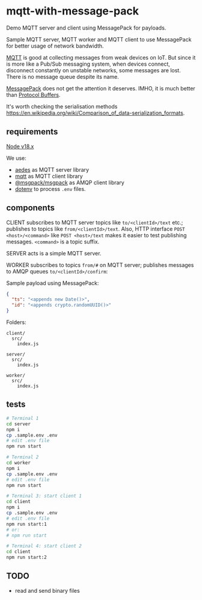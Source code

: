 # mqtt-with-message-pack

Demo MQTT server and client using MessagePack for payloads.

Sample MQTT server, MQTT worker and MQTT client to use MessagePack for better usage of network bandwidth.

[MQTT](https://en.wikipedia.org/wiki/MQTT) is good at collecting messages from weak devices on IoT. But since it is more like a Pub/Sub messaging system, when devices connect, disconnect constantly on unstable networks, some messages are lost. There is no message queue despite its name.

[MessagePack](https://msgpack.org/) does not get the attention it deserves. IMHO, it is much better than [Protocol Buffers](https://protobuf.dev/).

It's worth checking the serialisation methods https://en.wikipedia.org/wiki/Comparison_of_data-serialization_formats.

## requirements

[Node v18.x](https://nodejs.org/en)

We use:

* [aedes](https://www.npmjs.com/package/aedes) as MQTT server library
* [mqtt](https://www.npmjs.com/package/mqtt) as MQTT client library
* [@msgpack/msgpack](https://www.npmjs.com/package/@msgpack/msgpack) as AMQP client library
* [dotenv](https://www.npmjs.com/package/dotenv) to process `.env` files.

## components

CLIENT subscribes to MQTT server topics like `to/<clientId>/text` etc.; publishes to topics like `from/<clientId>/text`. Also, HTTP interface `POST <host>/<command>` like `POST <host>/text` makes it easier to test publishing messages. `<command>` is a topic suffix.

SERVER acts is a simple MQTT server.

WORKER subscribes to topics `from/#` on MQTT server; publishes messages to AMQP queues `to/<clientId>/confirm`:

Sample payload using MessagePack:

```json
{
  "ts": "<appends new Date()>",
  "id": "<appends crypto.randomUUID()>"
}
```

Folders:

```plain
client/
  src/
    index.js

server/
  src/
    index.js

worker/
  src/
    index.js
```

## tests

```sh
# Terminal 1
cd server
npm i
cp .sample.env .env
# edit .env file
npm run start

# Terminal 2
cd worker
npm i
cp .sample.env .env
# edit .env file
npm run start

# Terminal 3: start client 1
cd client
npm i
cp .sample.env .env
# edit .env file
npm run start:1
# or:
# npm run start

# Terminal 4: start client 2
cd client
npm run start:2
```

## TODO

* read and send binary files
